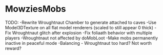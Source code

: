 # MowziesMobs #
TODO:
-Rewrite Wroughtnaut Chamber to generate attached to caves
-Use Model3DTexture on all flat model renderers (scaled to still appear 0 thick)
-Fix Wroughtnaut glitch after explosion
-Fix foliaath behavior with multiple players
-Wroughtnaut not affected by doMobLoot
-Make mobs permanently inactive in peaceful mode
-Balancing - Wroughtnaut too hard? Not worth reward?